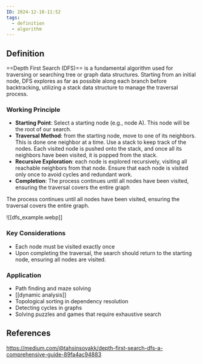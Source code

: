 ```yaml
---
ID: 2024-12-18-11:52
tags:
  - definition
  - algorithm
---
```

## Definition

==Depth First Search (DFS)== is a fundamental algorithm used for traversing or searching tree or graph data structures. Starting from an initial node, DFS explores as far as possible along each branch before backtracking, utilizing a stack data structure to manage the traversal process.

### Working Principle

- **Starting Point**: Select a starting node (e.g., node A). This node will be the root of our search.
- **Traversal Method**: from the starting node, move to one of its neighbors. This is done one neighbor at a time. Use a stack to keep track of the nodes. Each visited node is pushed onto the stack, and once all its neighbors have been visited, it is popped from the stack.
- **Recursive Exploration**: each node is explored recursively, visiting all reachable neighbors from that node. Ensure that each node is visited only once to avoid cycles and redundant work.
- **Completion**: The process continues until all nodes have been visited, ensuring the traversal covers the entire graph

The process continues until all nodes have been visited, ensuring the traversal covers the entire graph.

![[dfs_example.webp]]

### Key Considerations

- Each node must be visited exactly once
- Upon completing the traversal, the search should return to the starting node, ensuring all nodes are visited.

### Application

- Path finding and maze solving
- [[dynamic analysis]]
- Topological sorting in dependency resolution
- Detecting cycles in graphs
- Solving puzzles and games that require exhaustive search
## References
https://medium.com/@tahsinsoyakk/depth-first-search-dfs-a-comprehensive-guide-89fa4ac94883